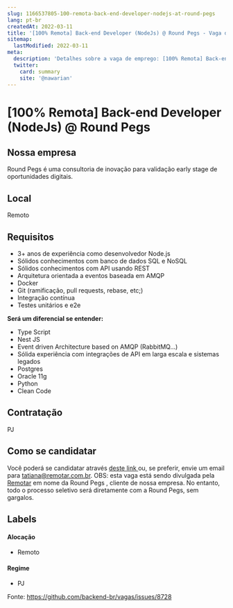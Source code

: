 ```yaml
---
slug: 1166537805-100-remota-back-end-developer-nodejs-at-round-pegs
lang: pt-br
createdAt: 2022-03-11
title: '[100% Remota] Back-end Developer (NodeJs) @ Round Pegs - Vaga de Emprego'
sitemap:
  lastModified: 2022-03-11
meta:
  description: 'Detalhes sobre a vaga de emprego: [100% Remota] Back-end Developer (NodeJs) @ Round Pegs'
  twitter:
    card: summary
    site: '@nawarian'
---
```


# [100% Remota] Back-end Developer (NodeJs) @ Round Pegs

## Nossa empresa

Round Pegs é uma consultoria de inovação para validação early stage de oportunidades digitais.

## Local

Remoto

## Requisitos

- 3+ anos de experiência como desenvolvedor Node.js
- Sólidos conhecimentos com banco de dados SQL e NoSQL
- Sólidos conhecimentos com API usando REST
- Arquitetura orientada a eventos baseada em AMQP
- Docker
- Git (ramificação, pull requests, rebase, etc;)
- Integração contínua
- Testes unitários e e2e

**Será um diferencial se entender:**

- Type Script
- Nest JS
- Event driven Architecture based on AMQP (RabbitMQ…)
- Sólida experiência com integrações de API em larga escala e sistemas legados
- Postgres
- Oracle 11g
- Python
- Clean Code

## Contratação

PJ

## Como se candidatar

Você poderá se candidatar através [deste link ](https://bit.ly/3J5P12q) ou, se preferir, envie um email para [tatiana@remotar.com.br](mailto:tatiana@remotar.com.br).
OBS: esta vaga está sendo divulgada pela [Remotar](https://remotar.com.br/?utm_source=github) em nome da Round Pegs , cliente de nossa empresa. No entanto, todo o processo seletivo será diretamente com a Round Pegs, sem gargalos.

## Labels
<!-- retire os labels que não fazem sentido à vaga -->

#### Alocação
- Remoto

#### Regime
- PJ




Fonte: https://github.com/backend-br/vagas/issues/8728